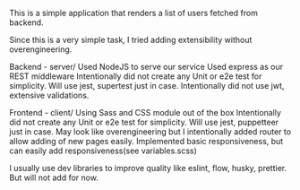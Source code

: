 This is a simple application that renders a list of users fetched from backend.

Since this is a very simple task, I tried adding extensibility without overengineering.

Backend - server/
Used NodeJS to serve our service
Used express as our REST middleware
Intentionally did not create any Unit or e2e test for simplicity. Will use jest, supertest just in case.
Intentionally did not use jwt, extensive validations.

Frontend - client/
Using Sass and CSS module out of the box
Intentionally did not create any Unit or e2e test for simplicity. Will use jest, puppetteer just in case.
May look like overengineering but I intentionally added router to allow adding of new pages easily.
Implemented basic responsiveness, but can easily add responsiveness(see variables.scss)

I usually use dev libraries to improve quality like eslint, flow, husky, prettier. But will not add for now.
